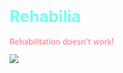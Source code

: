 # <span style='color:#74ffee;'>Rehabilia</span>

<span style='color:#ff7485;'>

Rehabilitation doesn't work!

</span>

![](https://i.redd.it/dh8cwxg8b8w61.png)
